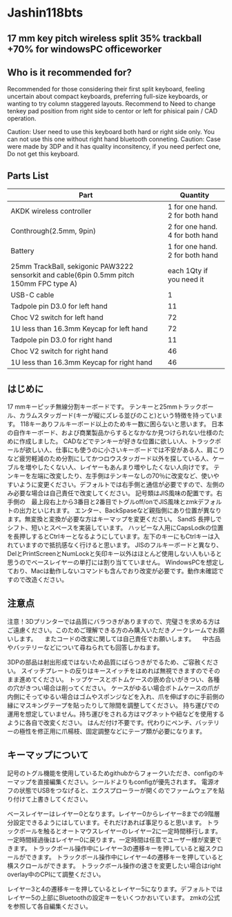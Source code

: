 # Jashin118bts

## 17 mm key pitch wireless split 35% trackball +70% for windowsPC officeworker
## Who is it recommended for?
  Recommended for those considering their first split keyboard, feeling uncertain about compact keyboards, preferring full-size keyboards, or wanting to try column staggered layouts.
  Recommend to Need to change tenkey pad position from right side to centor or left for phisical pain / CAD operation.
  
  Caution: User need to use this keyboard both hard or right side only. You can not use this one without right hand bluetooth conneting.
  Caution: Case were made by 3DP and it has quality inconsitency, if you need perfect one, Do not get this keyboard. 

## Parts List

|Part|Quantity|
|--|--|
|AKDK wireless controller|1 for one hand. 2 for both hand|
|Conthrough(2.5mm, 9pin)|2 for one hand. 4 for both hand||
|Battery|1 for one hand. 2 for both hand|
|25mm TrackBall, sekigonic PAW3222 sensorkit and cable(6pin 0.5mm pitch 150mm FPC type A)|each 1Qty if you need it|
|USB-C cable|1|
|Tadpole pin D3.0 for left hand|11|
|Choc V2 switch for left hand|72|
|1U less than 16.3mm Keycap for left hand|72|
|Tadpole pin D3.0 for right hand|11|
|Choc V2 switch for right hand|46|
|1U less than 16.3mm Keycap for right hand|46|

## はじめに

17 mmキーピッチ無線分割キーボードです。
テンキーと25mmトラックボール、カラムスタッガード(キーが縦にズレる並びのこと)という特徴を持っています。
118キーありフルキーボード以上のためキー数に困らないと思います。
日本の自作キーボード、および商業製品からするとなかなか見つけられない仕様のために作成しました。
CADなどでテンキーが好きな位置に欲しい人、トラックボールが欲しい人、仕事にも使うのに小さいキーボードでは不安がある人、肩こりなど疲労軽減のため分割にしてかつロウスタッガード以外を探している人、ケーブルを増やしたくない人、レイヤーもあんまり増やしたくない人向けです。
テンキーを左端に改変したり、左手側はテンキーなしの70％に改変など、使いやすいように変更ください。デフォルトでは右手側と通信が必要ですので、左側のみ必要な場合は自己責任で改変してください。
記号類はJIS風味の配置です。右手側の　最上段右上から3番目と2番目でトグルoff/onでJIS風味とzmkデフォルトの出力といじれます。
エンター、BackSpaseなど親指側にあり位置が異なります。無変換と変換が必要な方はキーマップを変更ください。
SandS 長押しでシフト、短いとスペースを実装しています。
ハッピーな人用にCapsLodkの位置を長押しするとCtrlキーとなるようにしています。左下のキーにもCtrlキーは入れていますので抵抗感なく行けると思います。
JISのフルキーボードと異なり、DelとPrintScreenとNumLockと矢印キー以外はほとんど使用しない人もいると思うのでベースレイヤーの単打には割り当てていません。
WindowsPCを想定しており、Macは動作しないコマンドも含んでおり改変が必要です。動作未確認ですので改造ください。

## 注意点
注意！3Dプリンターでは品質にバラつきがありますので、完璧さを求める方はご遠慮ください。このためご理解できる方のみ購入いただきノークレームでお願いします。
　またコードの改変に関しては自己責任でお願いします。
　中古品やバッテリーなどについて尋ねられても回答しかねます。

3DPの部品は射出形成ではないため品質にばらつきがでるため、ご容赦ください。
スイッチプレートの反りはキースイッチをはめれば無視できますのでそのまま進めてください。
トップケースとボトムケースの嵌め合いがきつい、各種の穴がきつい場合は削ってください。
ケースがゆるい場合ボトムケースの爪が内側にそってゆるい場合はゴムやスポンジなどを入れ、爪を伸ばすのに手前側の縁にマスキングテープを貼ったりして隙間を調整してください。
持ち運びでの運用を想定していません。持ち運びをされる方はマグネットや紐などを使用するように各自で改変ください。
はんだ付け不要です。代わりにペンチ、バッテリーの極性を修正用に爪楊枝、固定調整などにテープ類が必要になります。

## キーマップについて
記号のトグル機能を使用しているためgithubからフォークいただき、configのキーマップを直接編集ください。シールドよりもconfigが優先されます。
電源オフの状態でUSBをつなげると、エクスプローラーが開くのでファームウェアを貼り付けて上書きしてください。

ベースレイヤーはレイヤー0となります。レイヤー0からレイヤー8までの9階層分設定できるようにはしています。それだけあれば事足りると思います。
トラックボールを触るとオートマウスレイヤーのレイヤー2に一定時間移行します。一定時間経過後はレイヤー0に戻ります。一定時間は任意でユーザー様が変更できます。
トラックボール操作中にレイヤー3の遷移キーを押していると縦スクロールができます。
トラックボール操作中にレイヤー4の遷移キーを押していると横スクロールができます。
トラックボール操作の速さを変更したい場合はright overlay中のCPIにて調整ください。

レイヤー3と4の遷移キーを押しているとレイヤー5になります。デフォルトではレイヤー5の上部にBluetoothの設定キーをいくつかおいています。
zmkの公式を参照して各自編集ください。
